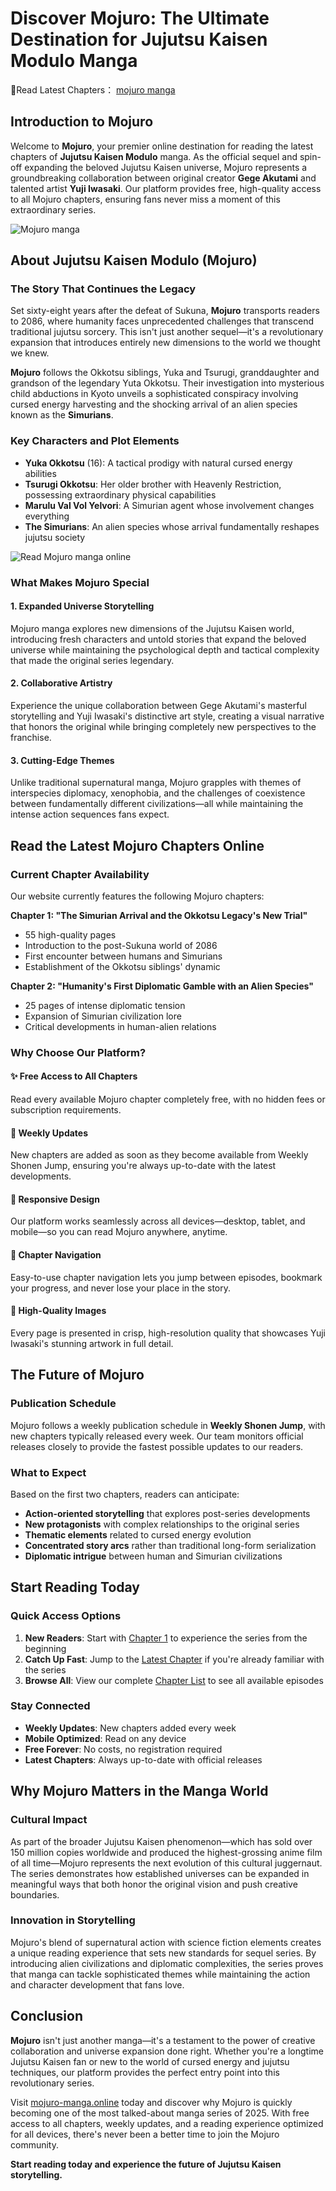 # Discover Mojuro: The Ultimate Destination for Jujutsu Kaisen Modulo Manga

🥇Read Latest Chapters： [mojuro manga](https://mojuro-manga.online/)

## Introduction to Mojuro

Welcome to **Mojuro**, your premier online destination for reading the latest chapters of **Jujutsu Kaisen Modulo** manga. As the official sequel and spin-off expanding the beloved Jujutsu Kaisen universe, Mojuro represents a groundbreaking collaboration between original creator **Gege Akutami** and talented artist **Yuji Iwasaki**. Our platform provides free, high-quality access to all Mojuro chapters, ensuring fans never miss a moment of this extraordinary series.

![Mojuro manga](https://manga.xtdz.top/Mojuro/Mojuro-features.png)

## About Jujutsu Kaisen Modulo (Mojuro)

### The Story That Continues the Legacy

Set sixty-eight years after the defeat of Sukuna, **Mojuro** transports readers to 2086, where humanity faces unprecedented challenges that transcend traditional jujutsu sorcery. This isn't just another sequel—it's a revolutionary expansion that introduces entirely new dimensions to the world we thought we knew.

**Mojuro** follows the Okkotsu siblings, Yuka and Tsurugi, granddaughter and grandson of the legendary Yuta Okkotsu. Their investigation into mysterious child abductions in Kyoto unveils a sophisticated conspiracy involving cursed energy harvesting and the shocking arrival of an alien species known as the **Simurians**.

### Key Characters and Plot Elements

- **Yuka Okkotsu** (16): A tactical prodigy with natural cursed energy abilities
- **Tsurugi Okkotsu**: Her older brother with Heavenly Restriction, possessing extraordinary physical capabilities
- **Marulu Val Vol Yelvori**: A Simurian agent whose involvement changes everything
- **The Simurians**: An alien species whose arrival fundamentally reshapes jujutsu society

![Read Mojuro manga online](https://manga.xtdz.top/Mojuro/Read%20Mojuro%20manga%20online.png)

### What Makes Mojuro Special

#### 1. **Expanded Universe Storytelling**
Mojuro manga explores new dimensions of the Jujutsu Kaisen world, introducing fresh characters and untold stories that expand the beloved universe while maintaining the psychological depth and tactical complexity that made the original series legendary.

#### 2. **Collaborative Artistry**
Experience the unique collaboration between Gege Akutami's masterful storytelling and Yuji Iwasaki's distinctive art style, creating a visual narrative that honors the original while bringing completely new perspectives to the franchise.

#### 3. **Cutting-Edge Themes**
Unlike traditional supernatural manga, Mojuro grapples with themes of interspecies diplomacy, xenophobia, and the challenges of coexistence between fundamentally different civilizations—all while maintaining the intense action sequences fans expect.

## Read the Latest Mojuro Chapters Online

### Current Chapter Availability

Our website currently features the following Mojuro chapters:

**Chapter 1: "The Simurian Arrival and the Okkotsu Legacy's New Trial"**
- 55 high-quality pages
- Introduction to the post-Sukuna world of 2086
- First encounter between humans and Simurians
- Establishment of the Okkotsu siblings' dynamic

**Chapter 2: "Humanity's First Diplomatic Gamble with an Alien Species"**
- 25 pages of intense diplomatic tension
- Expansion of Simurian civilization lore
- Critical developments in human-alien relations

### Why Choose Our Platform?

#### ✨ **Free Access to All Chapters**
Read every available Mojuro chapter completely free, with no hidden fees or subscription requirements.

#### 🚀 **Weekly Updates**
New chapters are added as soon as they become available from Weekly Shonen Jump, ensuring you're always up-to-date with the latest developments.

#### 📱 **Responsive Design**
Our platform works seamlessly across all devices—desktop, tablet, and mobile—so you can read Mojuro anywhere, anytime.

#### 🎯 **Chapter Navigation**
Easy-to-use chapter navigation lets you jump between episodes, bookmark your progress, and never lose your place in the story.

#### 🌟 **High-Quality Images**
Every page is presented in crisp, high-resolution quality that showcases Yuji Iwasaki's stunning artwork in full detail.

## The Future of Mojuro

### Publication Schedule

Mojuro follows a weekly publication schedule in **Weekly Shonen Jump**, with new chapters typically released every week. Our team monitors official releases closely to provide the fastest possible updates to our readers.

### What to Expect

Based on the first two chapters, readers can anticipate:

- **Action-oriented storytelling** that explores post-series developments
- **New protagonists** with complex relationships to the original series
- **Thematic elements** related to cursed energy evolution
- **Concentrated story arcs** rather than traditional long-form serialization
- **Diplomatic intrigue** between human and Simurian civilizations

## Start Reading Today

### Quick Access Options

1. **New Readers**: Start with [Chapter 1](https://mojuro-manga.online/jujutsu-kaisen-modulo/chapter/1) to experience the series from the beginning
2. **Catch Up Fast**: Jump to the [Latest Chapter](https://mojuro-manga.online/jujutsu-kaisen-modulo/chapter/2) if you're already familiar with the series
3. **Browse All**: View our complete [Chapter List](https://mojuro-manga.online/) to see all available episodes

### Stay Connected

- **Weekly Updates**: New chapters added every week
- **Mobile Optimized**: Read on any device
- **Free Forever**: No costs, no registration required
- **Latest Chapters**: Always up-to-date with official releases

## Why Mojuro Matters in the Manga World

### Cultural Impact

As part of the broader Jujutsu Kaisen phenomenon—which has sold over 150 million copies worldwide and produced the highest-grossing anime film of all time—Mojuro represents the next evolution of this cultural juggernaut. The series demonstrates how established universes can be expanded in meaningful ways that both honor the original vision and push creative boundaries.

### Innovation in Storytelling

Mojuro's blend of supernatural action with science fiction elements creates a unique reading experience that sets new standards for sequel series. By introducing alien civilizations and diplomatic complexities, the series proves that manga can tackle sophisticated themes while maintaining the action and character development that fans love.

## Conclusion

**Mojuro** isn't just another manga—it's a testament to the power of creative collaboration and universe expansion done right. Whether you're a longtime Jujutsu Kaisen fan or new to the world of cursed energy and jujutsu techniques, our platform provides the perfect entry point into this revolutionary series.

Visit [mojuro-manga.online](https://mojuro-manga.online) today and discover why Mojuro is quickly becoming one of the most talked-about manga series of 2025. With free access to all chapters, weekly updates, and a reading experience optimized for all devices, there's never been a better time to join the Mojuro community.

**Start reading today and experience the future of Jujutsu Kaisen storytelling.**
